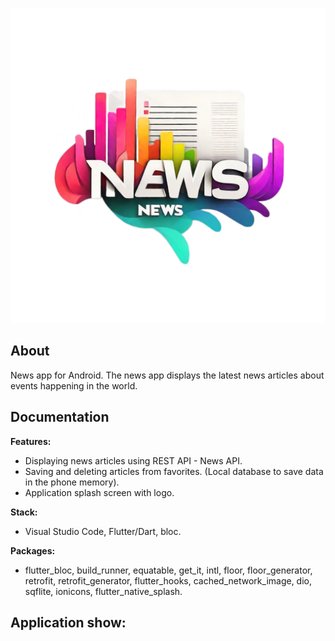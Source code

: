 <p align="center">
<img src="assets/images/news.png" width="800">
</p>

## About

News app for Android. The news app displays the latest news articles about events happening in the world.

## Documentation

**Features:**
- Displaying news articles using REST API - News API.
- Saving and deleting articles from favorites. (Local database to save data in the phone memory).
- Application splash screen with logo.

**Stack:**
- Visual Studio Code, Flutter/Dart, bloc. 

**Packages:** 
- flutter_bloc, build_runner, equatable, get_it, intl, floor, floor_generator, retrofit, retrofit_generator, flutter_hooks, cached_network_image, dio, sqflite, ionicons, flutter_native_splash. 

## Application show:

